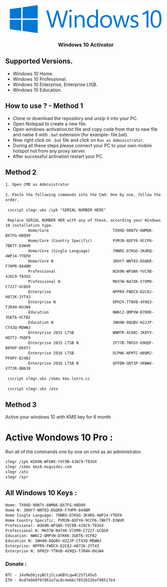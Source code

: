 <p align="center">
  <a href="https://github.com/chethanyadav456/Giveaway">
    <img src="./assets/Windows_10_Logo.png" alt="Logo">
  </a>

  <h3 align="center">Windows 10 Activator</h3>

## Supported Versions.
- Windows 10 Home.
- Windows 10 Professional.
- Windows 10 Enterprise, Enterprise LISB.
- Windows 10 Education.

## How to use ? - Method 1
- Clone or download the repository and unzip it into your PC.
- Open Notepad to create a new file.
- Open windows-activation.txt file and copy code from that to new file and name it with `.bat` extension (for example- file.bat).
- Now right click on `.bat` file and click on `Run as Administrator`.
- During all these steps please connect your PC to your own mobile hotspot not from any proxy server.
- After successful activation restart your PC.

## Method 2

``` 
1. Open CMD as Administrator

2. Paste the following commands into the Cmd: One by one, follow the order.

 cscript slmgr.vbs /ipk "SERIAL NUMBER HERE"
 
 Replace SERIAL NUMBER HER with any of these, according your Windows 10 installation type.
          Home/Core                            TX9XD-98N7V-6WMQ6-BX7FG-H8Q99        
          Home/Core (Country Specific)         PVMJN-6DFY6-9CCP6-7BKTT-D3WVR  
          Home/Core (Single Language)          7HNRX-D7KGG-3K4RQ-4WPJ4-YTDFH  
          Home/Core N                          3KHY7-WNT83-DGQKR-F7HPR-844BM 
          Professional                         W269N-WFGWX-YVC9B-4J6C9-T83GX 
          Professional N                       MH37W-N47XK-V7XM9-C7227-GCQG9 
          Enterprise                           NPPR9-FWDCX-D2C8J-H872K-2YT43 
          Enterprise N                         DPH2V-TTNVB-4X9Q3-TJR4H-KHJW4 
          Education                            NW6C2-QMPVW-D7KKK-3GKT6-VCFB2 
          Education N                          2WH4N-8QGBV-H22JP-CT43Q-MDWWJ 
          Enterprise 2015 LTSB                 WNMTR-4C88C-JK8YV-HQ7T2-76DF9
          Enterprise 2015 LTSB N               2F77B-TNFGY-69QQF-B8YKP-D69TJ 
          Enterprise 2016 LTSB                 DCPHK-NFMTC-H88MJ-PFHPY-QJ4BJ  
          Enterprise 2016 LTSB N               QFFDN-GRT3P-VKWWX-X7T3R-8B639
 
 cscript slmgr.vbs /skms kms.lotro.cc
 
 cscript slmgr.vbs /ato
 ```

## Method 3
Active your windows 10 with KMS key for 6 month

# Active Wondows 10 Pro :

Run all of the commands one by one on cmd as an administrator.

```
slmgr /ipk W269N-WFGWX-YVC9B-4J6C9-T83GX
slmgr /skms kms8.msguides.com
slmgr /ato
slmgr /xpr
```
## All Windows 10 Keys :

```
Home: TX9XD-98N7V-6WMQ6-BX7FG-H8Q99
Home N: 3KHY7-WNT83-DGQKR-F7HPR-844BM
Home Single Language: 7HNRX-D7KGG-3K4RQ-4WPJ4-YTDFH
Home Country Specific: PVMJN-6DFY6-9CCP6-7BKTT-D3WVR
Professional: W269N-WFGWX-YVC9B-4J6C9-T83GX
Professional N: MH37W-N47XK-V7XM9-C7227-GCQG9
Education: NW6C2-QMPVW-D7KKK-3GKT6-VCFB2
Education N: 2WH4N-8QGBV-H22JP-CT43Q-MDWWJ
Enterprise: NPPR9-FWDCX-D2C8J-H872K-2YT43
Enterprise N: DPH2V-TTNVB-4X9Q3-TJR4H-KHJW4
```

### Donate :
```
BTC - 14xMeDbjsyBCtjCLsaKBYLqw4C2Sf145o5
ETH - 0xd7e669f6f861e7ac8c4ebbc7852b226af98517e4
```
